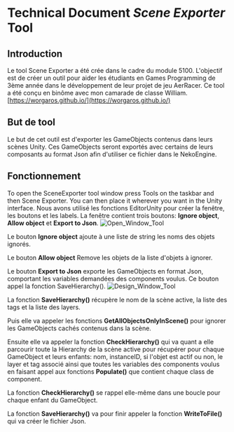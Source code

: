 # Technical Document *Scene Exporter* Tool

## Introduction
Le tool Scene Exporter a été crée dans le cadre du module 5100. L'objectif est de créer un outil pour aider les étudiants en Games Programming de 3ème année dans le développement de leur projet de jeu AerRacer.
Ce tool a été conçu en binôme avec mon camarade de classe William.[https://worgaros.github.io/](https://worgaros.github.io/)

## But de tool
Le but de cet outil est d'exporter les GameObjects contenus dans leurs scènes Unity. Ces GameObjects seront exportés avec certains de leurs composants au format Json afin d'utiliser ce fichier dans le NekoEngine.

## Fonctionnement

To open the SceneExporter tool window press Tools on the taskbar and then Scene Exporter. You can then place it wherever you want in the Unity interface.
Nous avons utilisé les fonctions EditorUnity pour créer la fenêtre, les boutons et les labels. La fenêtre contient trois boutons: **Ignore object**, **Allow object** et **Export to Json**.
![Open_Window_Tool](SosoLaMojo.github.io/assets/GIF/Open_Window.gif)

Le bouton **Ignore object** ajoute à une liste de string les noms des objets ignorés.

Le bouton **Allow object** Remove les objets de la liste d'objets à ignorer.

Le bouton **Export to Json** exporte les GameObjects en format Json, comportant les variables demandées des components voulus. Ce bouton appel la fonction SaveHierarchy().
![Design_Window_Tool](SosoLaMojo.github.io/assets/PNG/Tool_Scene_Exporter/Design_Window.PNG)

La fonction **SaveHierarchy()** récupère le nom de la scène active, la liste des tags et la liste des layers. 

Puis elle va appeler les fonctions **GetAllObjectsOnlyInScene()** pour ignorer les GameObjects cachés contenus dans la scène. 

Ensuite elle va appeler la fonction **CheckHierarchy()** qui va quant a elle parcourir toute la Hierarchy de la scène active pour récupérer pour chaque GameObject et leurs enfants: nom, instanceID, si l'objet est actif ou non, le layer et tag associé ainsi que toutes les variables des components voulus en faisant appel aux fonctions **Populate()** que contient chaque class de component. 

La fonction **CheckHierarchy()** se rappel elle-même dans une boucle pour chaque enfant du GameObject. 

La fonction **SaveHierarchy()** va pour finir appeler la fonction **WriteToFile()** qui va créer le fichier Json.
